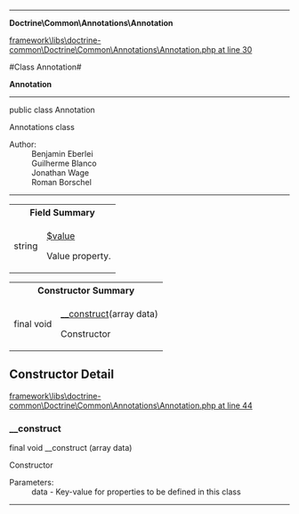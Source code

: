 

- - -

**Doctrine\Common\Annotations\Annotation**


<a href="https://github.com/JeyDotC/Hirudo/blob/master/framework/libs/doctrine-common/Doctrine/Common/Annotations/Annotation.php#L30" >framework\libs\doctrine-common\Doctrine\Common\Annotations\Annotation.php at line 30</a>

#Class Annotation#

**Annotation**




- - -

<p class="signature"><span class='k'>public  class</span> <span class='nx'>Annotation</span></p>

<div class="comment" id="overview_description"><p>Annotations class</p></div>

<dl>
<dt>Author:</dt>
<dd>Benjamin Eberlei <kontakt@beberlei.de></dd>
<dd>Guilherme Blanco <guilhermeblanco@hotmail.com></dd>
<dd>Jonathan Wage <jonwage@gmail.com></dd>
<dd>Roman Borschel <roman@code-factory.org></dd>
</dl>


- - -



<table id="summary_field">
<tr><th colspan="2">Field Summary</th></tr>
<tr>
<td><span class='k'></span> <span class='nx'>string</span></td>
<td class="description"><p class="name" ><a href="#value"> $value</a>
                                </p><p class="description">Value property. </p></td>
</tr>
</table>

<table id="summary_constructor">
<tr><th colspan="2">Constructor Summary</th></tr>
<tr>
<td><span class='k'>final </span> <span class='nx'>void</span></td>
<td class="description"><p class="name"><a href="#__construct">__construct</a>(array data)</p><p class="description">Constructor</p></td>
</tr>
</table>

<h2 id="detail_method">Constructor Detail</h2>

<a href="https://github.com/JeyDotC/Hirudo/blob/master/framework/libs/doctrine-common/Doctrine/Common/Annotations/Annotation.php#L44" >framework\libs\doctrine-common\Doctrine\Common\Annotations\Annotation.php at line 44</a>

<h3 id="__construct">__construct</h3>
<span class='k'>final </span> <span class='nx'>void</span> <span class='nf'>__construct</span> (array data)

<div class="details">
<p>Constructor</p><dl>
<dt>Parameters:</dt>
<dd>data - Key-value for properties to be defined in this class</dd>
</dl>

</div>

- - -

